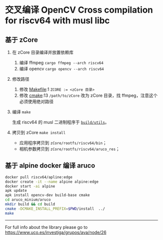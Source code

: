 # 交叉编译 OpenCV Cross compilation for riscv64 with musl libc

## 基于 zCore

1. 在 zCore 目录编译并放置依赖库

   1. 编译 ffmpeg `cargo ffmpeg --arch riscv64`
   2. 编译 opencv `cargo opencv --arch riscv64`

2. 修改路径

   1. 修改 [Makefile](Makefile):1 `ZCORE := <zCore 目录>`
   2. 修改 [cmake](riscv64-musl.cmake):13 `/path/to/zCore` 改为 zCore 目录，找 ffmpeg，注意这个必须使用绝对路径

3. 编译 `make`

   生成 riscv64 的 musl 二进制程序于 [`build/utils`](build/utils/)。

4. 拷贝到 zCore `make install`

   - 应用程序拷贝到 `zCore/rootfs/riscv64/bin`；
   - 相机参数拷贝到 `zCore/rootfs/riscv64/aruco_res`；

## 基于 alpine docker 编译 aruco

```bash
docker pull riscv64/apline:edge
docker create -it --name alpine alpine:edge
docker start -ai alpine
apk update
apk install opencv-dev build-base cmake
cd aruco_minium/aruco
mkdir build && cd build
cmake -DCMAKE_INSTALL_PREFIX=$PWD/install  ../
make
```

---
For full info about the library please go to
<https://www.uco.es/investiga/grupos/ava/node/26>
